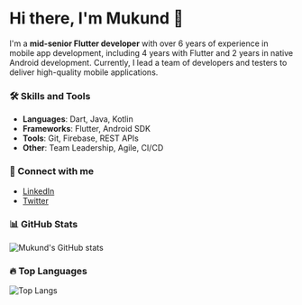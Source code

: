 # Hi there, I'm Mukund 👋

I'm a **mid-senior Flutter developer** with over 6 years of experience in mobile app development, including 4 years with Flutter and 2 years in native Android development. Currently, I lead a team of developers and testers to deliver high-quality mobile applications.

### 🛠️ Skills and Tools
- **Languages**: Dart, Java, Kotlin
- **Frameworks**: Flutter, Android SDK
- **Tools**: Git, Firebase, REST APIs
- **Other**: Team Leadership, Agile, CI/CD

### 🔗 Connect with me
- [LinkedIn](https://www.linkedin.com/in/mukund-pradhan/)
- [Twitter](https://x.com/twittme_mukund)

### 📊 GitHub Stats
![Mukund's GitHub stats](https://github-readme-stats.vercel.app/api?username=MySelfMukund&show_icons=true&theme=dark)

### 🔥 Top Languages
![Top Langs](https://github-readme-stats.vercel.app/api/top-langs/?username=MySelfMukund&layout=compact&theme=radical)


